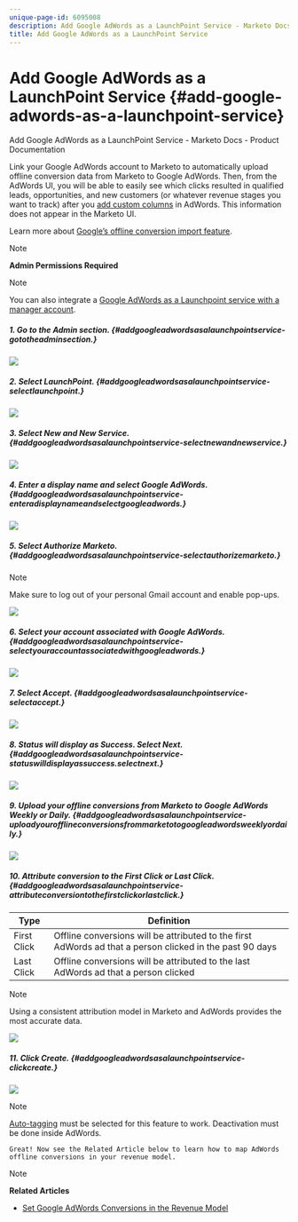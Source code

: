 ```yaml
---
unique-page-id: 6095008
description: Add Google AdWords as a LaunchPoint Service - Marketo Docs - Product Documentation
title: Add Google AdWords as a LaunchPoint Service
---
```


# Add Google AdWords as a LaunchPoint Service {#add-google-adwords-as-a-launchpoint-service}

Add Google AdWords as a LaunchPoint Service - Marketo Docs - Product Documentation

Link your Google AdWords account to Marketo to automatically upload offline conversion data from Marketo to Google AdWords. Then, from the AdWords UI, you will be able to easily see which clicks resulted in qualified leads, opportunities, and new customers (or whatever revenue stages you want to track) after you [add custom columns](https://support.google.com/adwords/answer/3073556) in AdWords. This information does not appear in the Marketo UI.

Learn more about [Google’s offline conversion import feature](https://support.google.com/adwords/answer/2998031?hl=en).

>[!NOTE]
>
>**Admin Permissions Required**

>[!NOTE]
>
>You can also integrate a [Google AdWords as a Launchpoint service with a manager account](add-google-adwords-as-a-launchpoint-service-with-a-manager-account.md).

##### 1. Go to the Admin section. {#addgoogleadwordsasalaunchpointservice-gototheadminsection.}

![](assets/login-admin.png)

##### 2. Select LaunchPoint. {#addgoogleadwordsasalaunchpointservice-selectlaunchpoint.}

![](assets/image2014-12-5-14-3a35-3a27.png)

##### 3. Select New and New Service. {#addgoogleadwordsasalaunchpointservice-selectnewandnewservice.}

![](assets/image2015-2-23-14-3a54-3a50.png)

##### 4. Enter a display name and select Google AdWords. {#addgoogleadwordsasalaunchpointservice-enteradisplaynameandselectgoogleadwords.}

![](assets/new-service-google.png)

##### 5. Select Authorize Marketo. {#addgoogleadwordsasalaunchpointservice-selectauthorizemarketo.}

>[!NOTE]
>
>Make sure to log out of your personal Gmail account and enable pop-ups.

![](assets/image2015-2-26-20-3a54-3a1.png)  

##### 6. Select your account associated with Google AdWords. {#addgoogleadwordsasalaunchpointservice-selectyouraccountassociatedwithgoogleadwords.}

![](assets/image2015-2-23-15-3a31-3a16.png)

##### 7. Select Accept. {#addgoogleadwordsasalaunchpointservice-selectaccept.}

![](assets/image2015-2-23-16-3a32-3a45.png)

##### 8. Status will display as Success. Select Next. {#addgoogleadwordsasalaunchpointservice-statuswilldisplayassuccess.selectnext.}

![](assets/image2015-2-26-20-3a55-3a21.png)

##### 9. Upload your offline conversions from Marketo to Google AdWords Weekly or Daily. {#addgoogleadwordsasalaunchpointservice-uploadyourofflineconversionsfrommarketotogoogleadwordsweeklyordaily.}

![](assets/image2015-2-23-16-3a53-3a4.png)

##### 10. Attribute conversion to the First Click or Last Click. {#addgoogleadwordsasalaunchpointservice-attributeconversiontothefirstclickorlastclick.}

| Type |Definition |
|---|---|
| First Click |Offline conversions will be attributed to the first AdWords ad that a person clicked in the past 90 days |
| Last Click |Offline conversions will be attributed to the last AdWords ad that a person clicked |

>[!NOTE]
>
>Using a consistent attribution model in Marketo and AdWords provides the most accurate data.

![](assets/image2015-2-23-16-3a57-3a49.png)  

##### 11. Click Create. {#addgoogleadwordsasalaunchpointservice-clickcreate.}

![](assets/image2015-2-23-17-3a50-3a9.png)

>[!NOTE]
>
>[Auto-tagging](https://support.google.com/adwords/answer/1752125?hl=en) must be selected for this feature to work. Deactivation must be done inside AdWords.

`Great! Now see the Related Article below to learn how to map AdWords offline conversions in your revenue model.` 

>[!NOTE]
>
>**Related Articles**
>
>* [Set Google AdWords Conversions in the Revenue Model](../../../../welcome-to-marketo-docs/product-docs/reporting/revenue-cycle-analytics/revenue-cycle-models/set-google-adwords-conversions-in-the-revenue-model.md)
>

